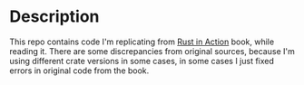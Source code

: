 # Description

This repo contains code I'm replicating from [Rust in Action](https://www.manning.com/books/rust-in-action) book, while reading it.
There are some discrepancies from original sources, because I'm using different crate
versions in some cases, in some cases I just fixed errors in original code from the
book.
